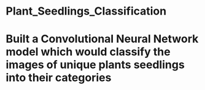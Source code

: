 # Plant_Seedlings_Classification
# Built a Convolutional Neural Network model which would classify the images of unique plants seedlings into their categories
